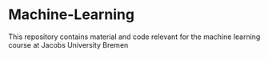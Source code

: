 # Machine-Learning
This repository contains material and code relevant for the machine learning course at Jacobs University Bremen
